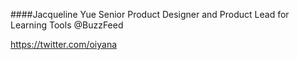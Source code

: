 ####Jacqueline Yue 
Senior Product Designer and Product Lead 
for Learning Tools @BuzzFeed

https://twitter.com/oiyana
